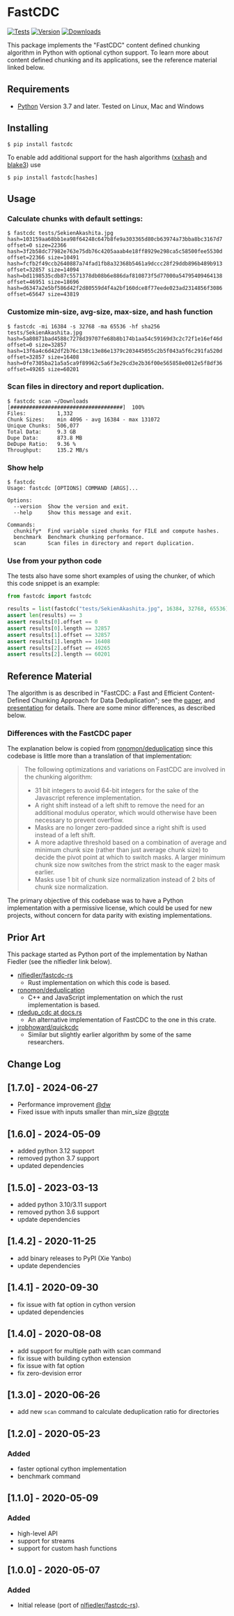 # FastCDC

[![Tests](https://github.com/titusz/fastcdc-py/workflows/Tests/badge.svg)](https://github.com/titusz/fastcdc-py/actions?query=workflow%3ATests)
[![Version](https://img.shields.io/pypi/v/fastcdc.svg)](https://pypi.python.org/pypi/fastcdc/)
[![Downloads](https://pepy.tech/badge/fastcdc)](https://pepy.tech/project/fastcdc)

This package implements the "FastCDC" content defined chunking algorithm in
Python with optional cython support. To learn more about content
defined chunking and its applications, see the reference material linked below.


## Requirements

* [Python](https://www.python.org/) Version 3.7 and later. Tested on Linux, Mac and
Windows

## Installing

```shell
$ pip install fastcdc
```

To enable add additional support for the hash algorithms
([xxhash](https://github.com/Cyan4973/xxHash) and
[blake3](https://github.com/BLAKE3-team/BLAKE3/)) use

```shell
$ pip install fastcdc[hashes]
```

## Usage

### Calculate chunks with default settings:
```shell
$ fastcdc tests/SekienAkashita.jpg
hash=103159aa68bb1ea98f64248c647b8fe9a303365d80cb63974a73bba8bc3167d7 offset=0 size=22366
hash=3f2b58dc77982e763e75db76c4205aaab4e18ff8929e298ca5c58500fee5530d offset=22366 size=10491
hash=fcfb2f49ccb2640887a74fad1fb8a32368b5461a9dccc28f29ddb896b489b913 offset=32857 size=14094
hash=bd1198535cdb87c5571378db08b6e886daf810873f5d77000a54795409464138 offset=46951 size=18696
hash=d6347a2e5bf586d42f2d80559d4f4a2bf160dce8f77eede023ad2314856f3086 offset=65647 size=43819
```

### Customize min-size, avg-size, max-size, and hash function
```shell
$ fastcdc -mi 16384 -s 32768 -ma 65536 -hf sha256 tests/SekienAkashita.jpg
hash=5a80871bad4588c7278d39707fe68b8b174b1aa54c59169d3c2c72f1e16ef46d offset=0 size=32857
hash=13f6a4c6d42df2b76c138c13e86e1379c203445055c2b5f043a5f6c291fa520d offset=32857 size=16408
hash=0fe7305ba21a5a5ca9f89962c5a6f3e29cd3e2b36f00e565858e0012e5f8df36 offset=49265 size=60201
```

###  Scan files in directory and report duplication.
```shell
$ fastcdc scan ~/Downloads
[####################################]  100%
Files:          1,332
Chunk Sizes:    min 4096 - avg 16384 - max 131072
Unique Chunks:  506,077
Total Data:     9.3 GB
Dupe Data:      873.8 MB
DeDupe Ratio:   9.36 %
Throughput:     135.2 MB/s
```

### Show help

```shell
$ fastcdc
Usage: fastcdc [OPTIONS] COMMAND [ARGS]...

Options:
  --version  Show the version and exit.
  --help     Show this message and exit.

Commands:
  chunkify*  Find variable sized chunks for FILE and compute hashes.
  benchmark  Benchmark chunking performance.
  scan       Scan files in directory and report duplication.
```

### Use from your python code
The  tests also have some short examples of using the chunker, of which this
code snippet is an example:

```python
from fastcdc import fastcdc

results = list(fastcdc("tests/SekienAkashita.jpg", 16384, 32768, 65536))
assert len(results) == 3
assert results[0].offset == 0
assert results[0].length == 32857
assert results[1].offset == 32857
assert results[1].length == 16408
assert results[2].offset == 49265
assert results[2].length == 60201
```

## Reference Material

The algorithm is as described in "FastCDC: a Fast and Efficient Content-Defined
Chunking Approach for Data Deduplication"; see the
[paper](https://www.usenix.org/system/files/conference/atc16/atc16-paper-xia.pdf),
and
[presentation](https://www.usenix.org/sites/default/files/conference/protected-files/atc16_slides_xia.pdf)
for details. There are some minor differences, as described below.

### Differences with the FastCDC paper

The explanation below is copied from
[ronomon/deduplication](https://github.com/ronomon/deduplication) since this
codebase is little more than a translation of that implementation:

> The following optimizations and variations on FastCDC are involved in the chunking algorithm:
> * 31 bit integers to avoid 64-bit integers for the sake of the Javascript reference implementation.
> * A right shift instead of a left shift to remove the need for an additional modulus operator, which would otherwise have been necessary to prevent overflow.
> * Masks are no longer zero-padded since a right shift is used instead of a left shift.
> * A more adaptive threshold based on a combination of average and minimum chunk size (rather than just average chunk size) to decide the pivot point at which to switch masks. A larger minimum chunk size now switches from the strict mask to the eager mask earlier.
> * Masks use 1 bit of chunk size normalization instead of 2 bits of chunk size normalization.

The primary objective of this codebase was to have a Python implementation with a
permissive license, which could be used for new projects, without concern for
data parity with existing implementations.

## Prior Art

This package started as Python port of the implementation by Nathan Fiedler (see the
nlfiedler link below).

* [nlfiedler/fastcdc-rs](https://github.com/nlfiedler/fastcdc-rs)
    + Rust implementation on which this code is based.
* [ronomon/deduplication](https://github.com/ronomon/deduplication)
    + C++ and JavaScript implementation on which the rust implementation is based.
* [rdedup_cdc at docs.rs](https://docs.rs/crate/rdedup-cdc/0.1.0/source/src/fastcdc.rs)
    + An alternative implementation of FastCDC to the one in this crate.
* [jrobhoward/quickcdc](https://github.com/jrobhoward/quickcdc)
    + Similar but slightly earlier algorithm by some of the same researchers.

## Change Log

## [1.7.0] - 2024-06-27
- Performance improvement [@dw](https://github.com/dw)
- Fixed issue with inputs smaller than min_size [@grote](https://github.com/grote)

## [1.6.0] - 2024-05-09
- added python 3.12 support
- removed python 3.7 support
- updated dependencies

## [1.5.0] - 2023-03-13
- added python 3.10/3.11 support
- removed python 3.6 support
- update dependencies

## [1.4.2] - 2020-11-25
- add binary releases to PyPI (Xie Yanbo)
- update dependencies

## [1.4.1] - 2020-09-30
- fix issue with fat option in cython version
- updated dependencies

## [1.4.0] - 2020-08-08
- add support for multiple path with scan command
- fix issue with building cython extension
- fix issue with fat option
- fix zero-devision error

## [1.3.0] - 2020-06-26
- add new `scan` command to calculate deduplication ratio for directories

## [1.2.0] - 2020-05-23

### Added
- faster optional cython implementation
- benchmark command

## [1.1.0] - 2020-05-09

### Added
- high-level API
- support for streams
- support for custom hash functions


## [1.0.0] - 2020-05-07

### Added
- Initial release (port of [nlfiedler/fastcdc-rs](https://github.com/nlfiedler/fastcdc-rs)).

